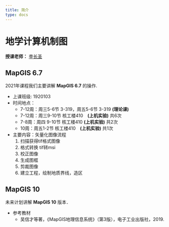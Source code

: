 ```yaml
---
title: 简介
type: docs
---
```


# 地学计算机制图

**授课老师：** [李长圣](https://geovbox.com/about/lichangsheng/)

## MapGIS 6.7

2021年课程我们主要讲解 **MapGIS 6.7** 的操作.
- 上课班级: 1920103
- 时间地点：
    - 7-12周：周三5-6节 3-319，周五5-6节 3-319 **(理论课)**
    - 7-12周：周三9-10节 核工楼410　**(上机实验)** 共6次
    - 7-8周：周四 9-10节 核工楼410 **(上机实验)** 共2次
    - 10周：周五1-2节 核工楼410　**(上机实验)** 共1次
- 主要内容：矢量化图像流程
    1. 扫描获得tif格式图像
    1. 格式转换 tif转msi
    1. 校正图像
    1. 生成图框
    1. 剪裁图像
    1. 建立工程，绘制地质界线，造区


## MapGIS 10

未来计划讲解 **MapGIS 10** 版本．
- 参考教材
    - 吴信才等著，《MapGIS地理信息系统》（第3版），电子工业出版社，2019.




